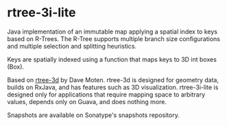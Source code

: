 # rtree-3i-lite

Java implementation of an immutable map applying a spatial index to keys based on R-Trees. The R-Tree supports multiple branch size configurations and multiple selection and splitting heuristics.

Keys are spatially indexed using a function that maps keys to 3D int boxes (Box).

Based on [rtree-3d](https://github.com/davidmoten/rtree-3d) by Dave Moten. rtree-3d is designed for geometry data, builds on RxJava, and has features such as 3D visualization. rtree-3i-lite is designed only for applications that require mapping space to arbitrary values, depends only on Guava, and does nothing more.

Snapshots are available on Sonatype's snapshots repository.
